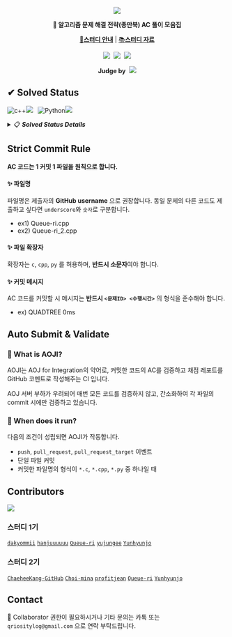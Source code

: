 <p align="center"> 
    <img src="https://user-images.githubusercontent.com/77003554/149657444-3df0e0b0-21e1-44f3-90ef-fc70e1f0775a.png">
</p> 

<p align="center"><b>📖 알고리즘 문제 해결 전략(종만북) AC 풀이 모음집</b></p>

<p align="center">
<a href="https://github.com/Queue-ri/Advanced-Algorithm-Study/issues/114">💬<b>스터디 안내</b></a> | <a href="https://github.com/Queue-ri/Advanced-Algorithm-Study/issues/115">📚<b>스터디 자료</b></a>
</p>

<p align="center">
<a href="https://opensource.org/licenses/MIT"><img src="https://img.shields.io/badge/License-MIT-yellow.svg?style=flat-square"></a>&nbsp;
<a href="https://github.com/Queue-ri/Advanced-Algorithm-Study/actions/workflows/aoji-commit.yml"><img src="https://github.com/Queue-ri/Advanced-Algorithm-Study/actions/workflows/aoji-commit.yml/badge.svg"></a>&nbsp;
<a href="https://github.com/Queue-ri/Advanced-Algorithm-Study/actions/workflows/aoji-pr.yml"><img src="https://github.com/Queue-ri/Advanced-Algorithm-Study/actions/workflows/aoji-pr.yml/badge.svg?on=pull-request"></a>
</p>

<p align="center">
    <b>Judge by</b>&nbsp;
    <a href="https://algospot.com/">
        <img src="https://user-images.githubusercontent.com/77003554/149662725-c2dab312-52f2-42ec-99e4-3c90c5c013bd.png">
    </a>
</p>


## ✔ Solved Status
![c++](https://img.shields.io/badge/C++-333333.svg?style=flat-square&logo=c%2B%2B&logoColor=f34b7d)![](https://progress-bar.dev/23/?scale=120&width=150&suffix=+solved+/+120)&nbsp;&nbsp;
![Python](https://img.shields.io/badge/python-333333?style=flat-square&logo=python&logoColor=3672A5)![](https://progress-bar.dev/7/?scale=120&width=150&suffix=+solved+/+120)

<details>
    <summary>📋 <b><i>Solved Status Details</i></b></summary>
    <br />
    WIP...
</details>

## Strict Commit Rule

**AC 코드는 1 커밋 1 파일을 원칙으로 합니다.**

#### ✨ 파일명

파일명은 제출자의 **GitHub username** 으로 권장합니다. 동일 문제의 다른 코드도 제출하고 싶다면 `underscore`와 `숫자`로 구분합니다.
- ex1) Queue-ri.cpp
- ex2) Queue-ri_2.cpp

#### ✨ 파일 확장자

확장자는 `c`, `cpp`, `py` 를 허용하며, **반드시 소문자**여야 합니다.

#### ✨ 커밋 메시지

AC 코드를 커밋할 시 메시지는 **반드시 `<문제ID> <수행시간>`** 의 형식을 준수해야 합니다.
- ex) QUADTREE 0ms

## Auto Submit & Validate
### 🎯 What is AOJI?
AOJI는 AOJ for Integration의 약어로, 커밋한 코드의 AC를 검증하고 채점 레포트를 GitHub 코멘트로 작성해주는 CI 입니다.

AOJ 서버 부하가 우려되어 매번 모든 코드를 검증하지 않고, 간소화하여 각 파일의 commit 시에만 검증하고 있습니다.

### 🎯 When does it run?
다음의 조건이 성립되면 AOJI가 작동합니다.

- `push`, `pull_request`, `pull_request_target` 이벤트
- 단일 파일 커밋
- 커밋한 파일명의 형식이 `*.c`, `*.cpp`, `*.py` 중 하나일 때

## Contributors

<a href="https://github.com/Queue-ri/Advanced-Algorithm-Study/graphs/contributors">
  <img src="https://contrib.rocks/image?repo=Queue-ri/Advanced-Algorithm-Study" />
</a>

### 스터디 1기
[`dakyommii`](https://github.com/dakyommii) [`hanjuuuuuu`](https://github.com/hanjuuuuuu)
 [`Queue-ri`](https://github.com/Queue-ri) [`yujungee`](https://github.com/yujungee) [`Yunhyunjo`](https://github.com/Yunhyunjo)
 
### 스터디 2기
[`ChaeheeKang-GitHub`](https://github.com/ChaeheeKang-GitHub) [`Choi-mina`](https://github.com/Choi-mina) [`profitjean`](https://github.com/profitjean) [`Queue-ri`](https://github.com/Queue-ri) [`Yunhyunjo`](https://github.com/Yunhyunjo)


## Contact
📢 Collaborator 권한이 필요하시거나 기타 문의는 카톡 또는 `qriositylog@gmail.com` 으로 연락 부탁드립니다.
